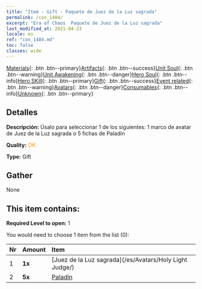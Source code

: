 ```yaml
---
title: "Item - Gift - Paquete de Juez de la Luz sagrada"
permalink: /con_1484/
excerpt: "Era of Chaos  Paquete de Juez de la Luz sagrada"
last_modified_at: 2021-04-23
locale: es
ref: "con_1484.md"
toc: false
classes: wide
---
```

 [Materials](/ItemsES/){: .btn .btn--primary}[Artifacts](/ItemsES/Artifacts/){: .btn .btn--success}[Unit Soul](/ItemsES/UnitSoul/){: .btn .btn--warning}[Unit Awakening](/ItemsES/UnitAwakening/){: .btn .btn--danger}[Hero Soul](/ItemsES/HeroSoul/){: .btn .btn--info}[Hero SKill](/ItemsES/HeroSkill/){: .btn .btn--primary}[Gift](/ItemsES/Gift/){: .btn .btn--success}[Event related](/ItemsES/Events/){: .btn .btn--warning}[Avatars](/ItemsES/Avatars/){: .btn .btn--danger}[Consumables](/ItemsES/Consumables/){: .btn .btn--info}[Unknown](/ItemsES/Unknown/){: .btn .btn--primary}

## Detalles
 **Descripción:** Úsalo para seleccionar 1 de los siguientes: 1 marco de avatar de Juez de la Luz sagrada o 5 fichas de Paladín

 **Quality:** <span style="color: #FF8C00">OK</span>

 **Type:** Gift

## Gather

  None

## This item contains:

 **Required Level to open:** 1

 You would need to choose 1 item from the list (0):

  | Nr | Amount |     Item    |
  |:---|:-------|:------------|
  | 1 |  **1x** | [Juez de la Luz sagrada](/es/Avatars/Holy Light Judge/) |  | 
  | 2 |  **5x** | [Paladín](/ItemsES/unt_197/) |  | 
